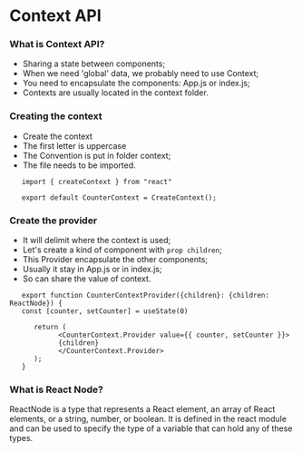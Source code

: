 # Context API

### What is Context API?

- Sharing a state between components;
- When we need 'global' data, we probably need to use Context;
- You need to encapsulate the components: App.js or index.js;
- Contexts are usually located in the context folder.

### Creating the context

- Create the context
- The first letter is uppercase
- The Convention is put in folder context;
- The file needs to be imported.

```
   import { createContext } from "react"

   export default CounterContext = CreateContext();
```

### Create the provider 
- It will delimit where the context is used; 
- Let's create a kind of component with `prop children`; 
- This Provider encapsulate the other components;
- Usually it stay in App.js or in index.js; 
- So can share the value of context.

```
   export function CounterContextProvider({children}: {children: ReactNode}) {
   const [counter, setCounter] = useState(0)

      return (
            <CounterContext.Provider value={{ counter, setCounter }}>
            {children}
            </CounterContext.Provider>
      );
   }
```


### What is React Node? 

ReactNode is a type that represents a React element, an array of React elements, or a string, number, or boolean. It is defined in the react module and can be used to specify the type of a variable that can hold any of these types.